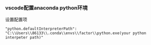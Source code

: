 ### vscode配置anaconda python环境
设置配置项
```
"python.defaultInterpreterPath": "C:\\Users\\86133\\.conda\\envs\\factor\\python.exe(your python interpeter path)"
```
